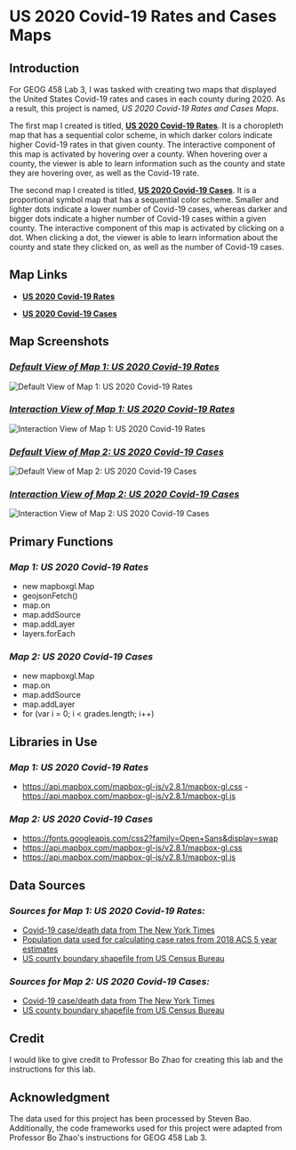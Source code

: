 # **US 2020 Covid-19 Rates and Cases Maps**

## Introduction
For GEOG 458 Lab 3, I was tasked with creating two maps that displayed the United States Covid-19 rates and cases in each county during 2020. As a result, this project is named, *US 2020 Covid-19 Rates and Cases Maps*.

The first map I created is titled, **[US 2020 Covid-19 Rates](https://katelynsaechao.github.io/US-2020-Covid-19-Rates-and-Cases-Maps/map1.html)**. It is a choropleth map that has a sequential color scheme, in which darker colors indicate higher Covid-19 rates in that given county. The interactive component of this map is activated by hovering over a county. When hovering over a county, the viewer is able to learn information such as the county and state they are hovering over, as well as the Covid-19 rate.

The second map I created is titled, **[US 2020 Covid-19 Cases](https://katelynsaechao.github.io/US-2020-Covid-19-Rates-and-Cases-Maps/map2.html)**. It is a proportional symbol map that has a sequential color scheme. Smaller and lighter dots indicate a lower number of Covid-19 cases, whereas darker and bigger dots indicate a higher number of Covid-19 cases within a given county. The interactive component of this map is activated by clicking on a dot. When clicking a dot, the viewer is able to learn information about the county and state they clicked on, as well as the number of Covid-19 cases.

## Map Links

- **[US 2020 Covid-19 Rates](https://katelynsaechao.github.io/US-2020-Covid-19-Rates-and-Cases-Maps/map1.html)**

- **[US 2020 Covid-19 Cases](https://katelynsaechao.github.io/US-2020-Covid-19-Rates-and-Cases-Maps/map2.html)**

## Map Screenshots

### *[Default View of Map 1: US 2020 Covid-19 Rates](https://github.com/KatelynSaechao/US-2020-Covid-19-Rates-and-Cases-Maps/blob/c631583024a4bf6baa435ecc77bce78c5d6fcef9/img/default_map1.jpg)*

![Default View of Map 1: US 2020 Covid-19 Rates](https://github.com/KatelynSaechao/US-2020-Covid-19-Rates-and-Cases-Maps/blob/c631583024a4bf6baa435ecc77bce78c5d6fcef9/img/default_map1.jpg)

### *[Interaction View of Map 1: US 2020 Covid-19 Rates](https://github.com/KatelynSaechao/US-2020-Covid-19-Rates-and-Cases-Maps/blob/20552d98cdfa84135f47aab8e378ec81bf207798/img/interactive_map1.jpg)*

![Interaction View of Map 1: US 2020 Covid-19 Rates](https://github.com/KatelynSaechao/US-2020-Covid-19-Rates-and-Cases-Maps/blob/20552d98cdfa84135f47aab8e378ec81bf207798/img/interactive_map1.jpg)


### *[Default View of Map 2: US 2020 Covid-19 Cases](https://github.com/KatelynSaechao/US-2020-Covid-19-Rates-and-Cases-Maps/blob/20552d98cdfa84135f47aab8e378ec81bf207798/img/default_map2.jpg)*

![Default View of Map 2: US 2020 Covid-19 Cases](https://github.com/KatelynSaechao/US-2020-Covid-19-Rates-and-Cases-Maps/blob/20552d98cdfa84135f47aab8e378ec81bf207798/img/default_map2.jpg)

### *[Interaction View of Map 2: US 2020 Covid-19 Cases](https://github.com/KatelynSaechao/US-2020-Covid-19-Rates-and-Cases-Maps/blob/20552d98cdfa84135f47aab8e378ec81bf207798/img/interactive_map2.jpg)*

![Interaction View of Map 2: US 2020 Covid-19 Cases](https://github.com/KatelynSaechao/US-2020-Covid-19-Rates-and-Cases-Maps/blob/20552d98cdfa84135f47aab8e378ec81bf207798/img/interactive_map2.jpg)

## Primary Functions

### *Map 1: US 2020 Covid-19 Rates*
- new mapboxgl.Map
- geojsonFetch()
- map.on
- map.addSource
- map.addLayer
- layers.forEach


### *Map 2: US 2020 Covid-19 Cases*
- new mapboxgl.Map
- map.on
- map.addSource
- map.addLayer
- for (var i = 0; i < grades.length; i++)


## Libraries in Use
### *Map 1: US 2020 Covid-19 Rates*
- https://api.mapbox.com/mapbox-gl-js/v2.8.1/mapbox-gl.css
-https://api.mapbox.com/mapbox-gl-js/v2.8.1/mapbox-gl.js

### *Map 2: US 2020 Covid-19 Cases*
- https://fonts.googleapis.com/css2?family=Open+Sans&display=swap
- https://api.mapbox.com/mapbox-gl-js/v2.8.1/mapbox-gl.css
- https://api.mapbox.com/mapbox-gl-js/v2.8.1/mapbox-gl.js



## Data Sources

### *Sources for Map 1: US 2020 Covid-19 Rates:*

- [Covid-19 case/death data from The New York Times](https://github.com/nytimes/covid-19-data/blob/43d32dde2f87bd4dafbb7d23f5d9e878124018b8/live/us-counties.csv)
- [Population data used for calculating case rates from 2018 ACS 5 year estimates](https://data.census.gov/table/ACSDP5Y2018.DP05?g=0100000US$050000&d=ACS%205-Year%20Estimates%20Data%20Profiles&hidePreview=true)
- [US county boundary shapefile from US Census Bureau](https://www.census.gov/geographies/mapping-files/time-series/geo/carto-boundary-file.html)


### *Sources for Map 2: US 2020 Covid-19 Cases:*

- [Covid-19 case/death data from The New York Times](https://github.com/nytimes/covid-19-data/blob/43d32dde2f87bd4dafbb7d23f5d9e878124018b8/live/us-counties.csv)
- [US county boundary shapefile from US Census Bureau](https://www.census.gov/geographies/mapping-files/time-series/geo/carto-boundary-file.html)


## Credit
I would like to give credit to Professor Bo Zhao for creating this lab and the instructions for this lab.

## Acknowledgment
The data used for this project has been processed by Steven Bao. Additionally, the code frameworks used for this project were adapted from Professor Bo Zhao's instructions for GEOG 458 Lab 3. 